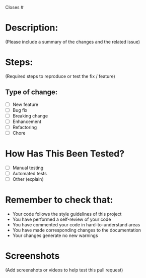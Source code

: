 Closes #

# Description:

(Please include a summary of the changes and the related issue)

# Steps:

(Required steps to reproduce or test the fix / feature)

## Type of change:

- [ ] New feature
- [ ] Bug fix
- [ ] Breaking change
- [ ] Enhancement
- [ ] Refactoring
- [ ] Chore

# How Has This Been Tested?

- [ ] Manual testing
- [ ] Automated tests
- [ ] Other (explain)

# Remember to check that:

- Your code follows the style guidelines of this project
- You have performed a self-review of your code
- You have commented your code in hard-to-understand areas
- You have made corresponding changes to the documentation
- Your changes generate no new warnings

# Screenshots

(Add screenshots or videos to help test this pull request)
